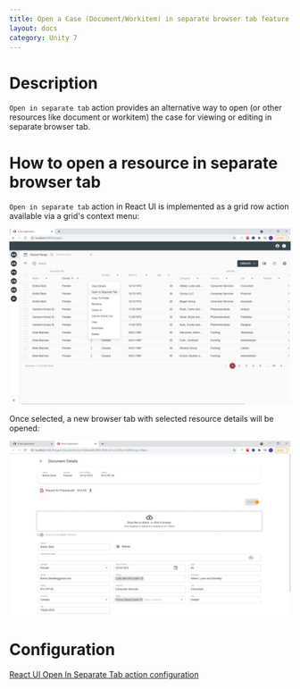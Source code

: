 ```yaml
---
title: Open a Case (Document/Workitem) in separate browser tab feature
layout: docs
category: Unity 7
---
```


# Description

`Open in separate tab` action provides an alternative way to open (or other resources like document or workitem) the case for viewing or editing in separate browser tab. 

# How to open a resource in separate browser tab

`Open in separate tab` action in React UI is implemented as a grid row action available via a grid's context menu:

![open-in-separate-tab](open-in-separate-tab/images/open-in-separate-tab1.png)

Once selected, a new browser tab with selected resource details will be opened:

![open-in-separate-tab](open-in-separate-tab/images/open-in-separate-tab2.png)

# Configuration

[React UI Open In Separate Tab action configuration](../../configuration/actions/open-in-separate-tab.md)
